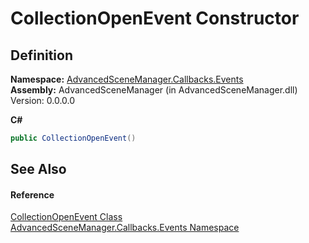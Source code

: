 # CollectionOpenEvent Constructor




## Definition
**Namespace:** <a href="N_AdvancedSceneManager_Callbacks_Events">AdvancedSceneManager.Callbacks.Events</a>  
**Assembly:** AdvancedSceneManager (in AdvancedSceneManager.dll) Version: 0.0.0.0

**C#**
``` C#
public CollectionOpenEvent()
```



## See Also


#### Reference
<a href="T_AdvancedSceneManager_Callbacks_Events_CollectionOpenEvent">CollectionOpenEvent Class</a>  
<a href="N_AdvancedSceneManager_Callbacks_Events">AdvancedSceneManager.Callbacks.Events Namespace</a>  
